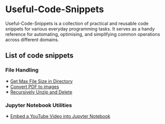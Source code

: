 # Useful-Code-Snippets
Useful-Code-Snippets is a collection of practical and reusable code snippets for various everyday programming tasks. 
It serves as a handy reference for automating, optimising, and simplifying common operations across different domains.

## List of code snippets
### File Handling
✦ [Get Max File Size in Directory](GetMaxFileSizeInDirectory.py)<br />
✦ [Convert PDF to images](PDF%20to%20Image.py)<br />
✦ [Recursively Unzip and Delete](RecursivelyUnzip&DeleteZips.py)<br />

### Jupyter Notebook Utilities
✦ [Embed a YouTube Video into Jupyter Notebook](Embed%20A%20Youtube%20Video%20into%20JupyterNotebook.py)<br />
